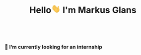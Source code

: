 <h1 align="center">Hello<img src="https://raw.githubusercontent.com/ABSphreak/ABSphreak/master/gifs/Hi.gif" width="30px"> I'm Markus Glans</h1>


<br>
<br>
<br>
<h3>  🔭 I’m currently looking for an internship </h3>
<!--
**MarkusG94/MarkusG94** is a ✨ _special_ ✨ repository because its `README.md` (this file) appears on your GitHub profile.

Here are some ideas to get you started:

- 🔭 I’m currently working on ...
- 🌱 I’m currently learning ...
- 👯 I’m looking to collaborate on ...
- 🤔 I’m looking for help with ...
- 💬 Ask me about ...
- 📫 How to reach me: ...
- 😄 Pronouns: ...
- ⚡ Fun fact: ...
-->
